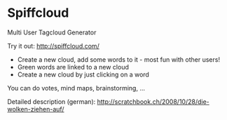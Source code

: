Spiffcloud
==========

Multi User Tagcloud Generator

Try it out: http://spiffcloud.com/

* Create a new cloud, add some words to it - most fun with other users!
* Green words are linked to a new cloud
* Create a new cloud by just clicking on a word

You can do votes, mind maps, brainstorming, ...

Detailed description (german): http://scratchbook.ch/2008/10/28/die-wolken-ziehen-auf/

